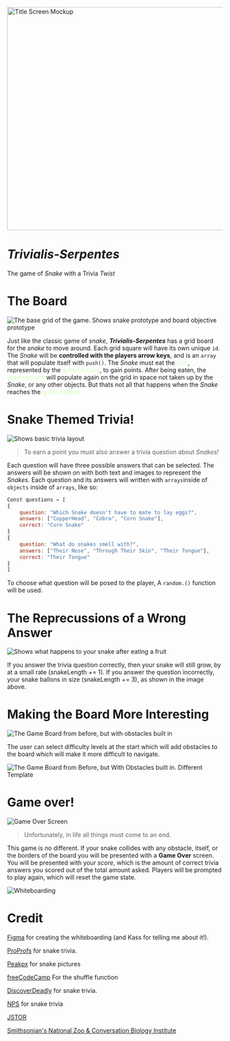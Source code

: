 <!-- ![Project Whiteboard Overview](./TitleScreenMockUp.PNG) -->
<img src ="TitleScreenMockUp.PNG" alt="Title Screen Mockup" width =520px/>
 
# ***Trivialis-Serpentes***
The game of *Snake* with a Trivia *Twist*

# The Board
![The base grid of the game. Shows snake prototype and board objective prototype](./BaseGrid.PNG)

Just like the classic game of *snake*, ***Trivialis-Serpentes*** has a grid board for the *snake* to move around. Each grid square will have its own unique `id`. The *Snake* will be **controlled with the players arrow keys**, and is an `array` that will populate itself with `push()`. The *Snake* must eat the <span style ="color:#D1FFBD">*fruit*</span>, represented by the <span style ="color:#D1FFBD">green square</span>, to gain points. After being eaten, the <span style ="color:#D1FFBD">green square</span> will populate again on the grid in space not taken up by the *Snake*, or any other objects. But thats not all that happens when the *Snake* reaches the <span style ="color:#D1FFBD">green square</span>

# Snake Themed Trivia!

![Shows basic trivia layout](./TriviaPopUp.PNG)

> To earn a point you must also answer a trivia question about *Snakes!*

 Each question will have three possible answers that can be selected. The answers will be shown on <cards> with both text and images to represent the *Snakes.* Each question and its answers will written with `arrays`inside of `objects` inside of `arrays`, like so:

```javascript
Const questions = [
{
    question: "Which Snake doesn't have to mate to lay eggs?",
    answers: ["CopperHead", "Cobra", "Corn Snake"],
    correct: "Corn Snake"
}
{
    question: "What do snakes smell with?",
    answers: ["Their Nose", "Through Their Skin", "Their Tongue"],
    correct: "Their Tongue"
}
]
```
To choose what question will be posed to the player, A `random.()` function will be used.

# The Reprecussions of a Wrong Answer

![Shows what happens to your snake after eating a fruit](./SnakeGrowthDemonstration.PNG)

If you answer the trivia question correctly, then your snake will still grow, by at a small rate (snakeLength += 1). If you answer the question incorrectly, your snake ballons in size (snakeLength += 3), as shown in the image above. 


# Making the Board More Interesting

![The Game Board from before, but with obstacles built in](./BoardWithObstacles.PNG)

The user can select difficulty levels at the start which will add obstacles to the board which will make it more difficult to navigate. 

![The Game Board from Before, but With Obstacles built in. Different Template](./BoardWithObstaclesTemplate1.PNG)

# Game over!

![Game Over Screen](./updatedGameOver.PNG)

> Unfortunately, in life all things must come to an end. 

This game is no different. If your snake collides with any obstacle, itself, or the borders of the board you will be presented with a **Game Over** screen. You will be presented with your *score*, which is the amount of correct trivia answers you scored out of the total amount asked. Players will be prompted to play again, which will reset the game state.

![Whiteboarding](./ProjectOverview.PNG)

# Credit


[Figma](https://figma.com) for creating the whiteboarding (and Kass for telling me about it!).

[ProProfs](https://www.proprofs.com/quiz-school/quizshow.php?title=hard-snake-quiz&q=7) for snake trivia.

[Peakpx](https://www.peakpx.com) for snake pictures

[freeCodeCamp](https://www.freecodecamp.org/news/how-to-shuffle-an-array-of-items-using-javascript-or-typescript/#:~:text=random()%2C%20you%20introduce%20a,method%20shuffles%20the%20array%20randomly.) For the shuffle function

[DiscoverDeadly](https://www.discoverdeadly.com.au/interesting-snake-facts) for snake trivia.

[NPS](https://www.nps.gov/gate/learn/nature/eastern-garter-snake.htm#:~:text=Unlike%20most%20snakes%2C%20garters%20do,f%20Gateway%20National%20Recreation%20Area.) for snake trivia

[JSTOR](https://www.jstor.org/stable/1446454?origin=crossref)

[Smithsonian's National Zoo & Conversation Biology Institute](https://nationalzoo.si.edu/animals/gaboon-viper#:~:text=Gaboon%20vipers%20are%20venomous.,fangs%20of%20any%20venomous%20snake.)